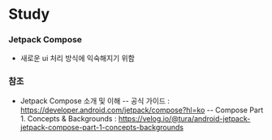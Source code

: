 # Study

### Jetpack Compose 
- 새로운 ui 처리 방식에 익숙해지기 위함

### 참조
- Jetpack Compose 소개 및 이해
-- 공식 가이드 : https://developer.android.com/jetpack/compose?hl=ko
-- Compose Part 1. Concepts & Backgrounds : https://velog.io/@tura/android-jetpack-jetpack-compose-part-1-concepts-backgrounds
